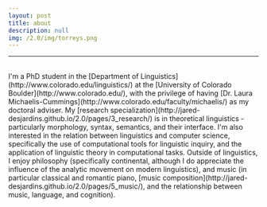 ```yaml
---
layout: post
title: about
description: null
img: /2.0/img/torreys.png
---
```


***
<br>
I'm a PhD student in the [Department of Linguistics](http://www.colorado.edu/linguistics/) at the [University of Colorado Boulder](http://www.colorado.edu/), with the privilege of having [Dr. Laura Michaelis-Cummings](http://www.colorado.edu/faculty/michaelis/) as my doctoral adviser. My [research specialization](http://jared-desjardins.github.io/2.0/pages/3_research/) is in theoretical linguistics - particularly morphology, syntax, semantics, and their interface. I'm also interested in the relation between linguistics and computer science, specifically the use of computational tools for linguistic inquiry, and the application of linguistic theory in computational tasks. Outside of linguistics, I enjoy philosophy (specifically continental, although I do appreciate the influence of the analytic movement on modern linguistics), and music (in particular classical and romantic piano, [music composition](http://jared-desjardins.github.io/2.0/pages/5_music/), and the relationship between music, language, and cognition).
